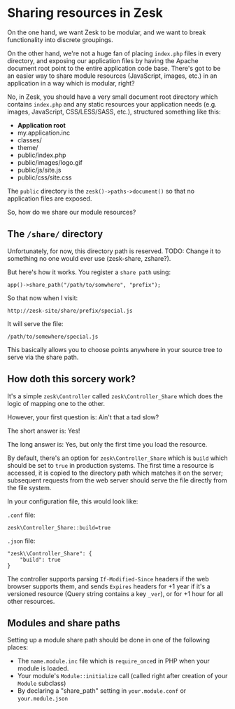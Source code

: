 # Sharing resources in Zesk

On the one hand, we want Zesk to be modular, and we want to break functionality into discrete groupings. 

On the other hand, we're not a huge fan of placing `index.php` files in every directory, and exposing our application files by having the Apache document root point to the entire application code base. There's got to be an easier way to share module resources (JavaScript, images, etc.) in an application in a way which is modular, right?

No, in Zesk, you should have a very small document root directory which contains `index.php` and any static resources your application needs (e.g. images, JavaScript, CSS/LESS/SASS, etc.), structured something like this:

- **Application root**
 - my.application.inc
 - classes/
 - theme/
 - public/index.php
 - public/images/logo.gif
 - public/js/site.js
 - public/css/site.css
 
The `public` directory is the `zesk()->paths->document()` so that no application files are exposed.

So, how do we share our module resources?

## The `/share/` directory

Unfortunately, for now, this directory path is reserved. TODO: Change it to something no one would ever use (zesk-share, zshare?).

But here's how it works. You register a `share path` using:

	app()->share_path("/path/to/somwhere", "prefix");
	
So that now when I visit:

	http://zesk-site/share/prefix/special.js
	
It will serve the file:

	/path/to/somewhere/special.js
	
This basically allows you to choose points anywhere in your source tree to serve via the share path.

## How doth this sorcery work?

It's a simple `zesk\Controller` called `zesk\Controller_Share` which does the logic of mapping one to the other. 

However, your first question is: Ain't that a tad slow?

The short answer is: Yes! 

The long answer is: Yes, but only the first time you load the resource.

By default, there's an option for `zesk\Controller_Share` which is `build` which should be set to `true` in production systems. The first time a resource is accessed, it is copied to the directory path which matches it on the server; subsequent requests from the web server should serve the file directly from the file system.

In your configuration file, this would look like:

`.conf` file:

	zesk\Controller_Share::build=true
	
`.json` file:

	"zesk\\Controller_Share": {
		"build": true
	}

The controller supports parsing `If-Modified-Since` headers if the web browser supports them, and sends `Expires` headers for +1 year if it's a versioned resource (Query string contains a key `_ver`), or for +1 hour for all other resources.

## Modules and share paths

Setting up a module share path should be done in one of the following places:

- The `name.module.inc` file which is `require_once`d in PHP when your module is loaded.
- Your module's `Module::initialize` call (called right after creation of your `Module` subclass)
- By declaring a "share_path" setting in `your.module.conf` or `your.module.json` 